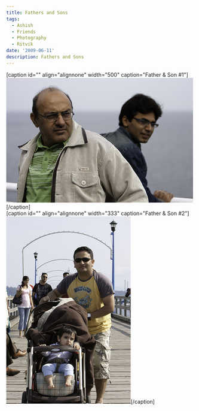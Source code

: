 ```yaml
---
title: Fathers and Sons
tags:
  - Ashish
  - Friends
  - Photography
  - Ritvik
date: '2009-06-11'
description: Fathers and Sons
---
```


\[caption id="" align="alignnone" width="500" caption="Father & Son \#1"\][![Father & Son #1](/images/3618916090_9132377267.jpg)][0]\[/caption\]  
\[caption id="" align="alignnone" width="333" caption="Father & Son \#2"\][![Father & Son #2](/images/3618096747_968ee2d002.jpg)][1]\[/caption\]


[0]: http://www.flickr.com/photos/shvelmur/3618916090/
[1]: http://www.flickr.com/photos/shvelmur/3618096747
